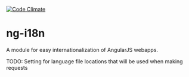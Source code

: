 [![Code Climate](https://codeclimate.com/github/kevinchappell/ng-i18n/badges/gpa.svg)](https://codeclimate.com/github/kevinchappell/ng-i18n)
# ng-i18n #

A module for easy internationalization of AngularJS webapps.


TODO:
Setting for language file locations that will be used when making requests

